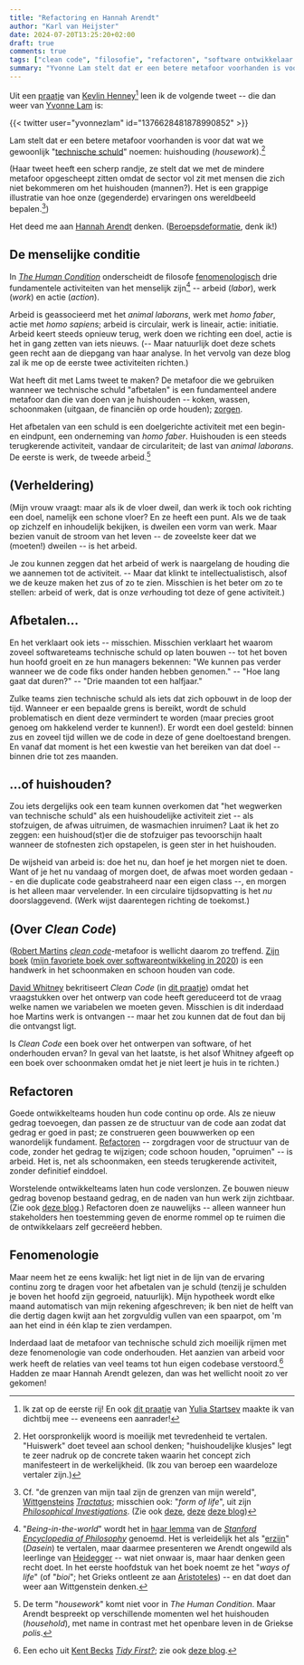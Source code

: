 ```yaml
---
title: "Refactoring en Hannah Arendt"
author: "Karl van Heijster"
date: 2024-07-20T13:25:20+02:00
draft: true
comments: true
tags: ["clean code", "filosofie", "refactoren", "software ontwikkelaar (rol)", "technische schuld", "zorg"]
summary: "Yvonne Lam stelt dat er een betere metafoor voorhanden is voor dat wat we gewoonlijk \"technische schuld\" noemen: huishouding (*housework*). Het deed me aan Hannah Arendt denken. -- Beroepsdeformatie, denk ik!"
---
```


Uit een [praatje](https://www.youtube.com/watch?v=Q91d59tW75s "'Kevlin Henney - Refactoring Is Not Just Clickbait - Joy of Coding 2024', YouTube") van [Kevlin Henney](http://kevlin.tel/)[^1] leen ik de volgende tweet -- die dan weer van [Yvonne Lam](https://x.com/yvonnezlam "@yvonnezlam, X") is:


{{< twitter user="yvonnezlam" id="1376628481878990852" >}}


Lam stelt dat er een betere metafoor voorhanden is voor dat wat we gewoonlijk "[technische schuld](/tags/technische-schuld/ "Blogs met de tag 'technische schuld'")" noemen: huishouding (*housework*).[^2] 


(Haar tweet heeft een scherp randje, ze stelt dat we met de mindere metafoor opgescheept zitten omdat de sector vol zit met mensen die zich niet bekommeren om het huishouden (mannen?). Het is een grappige illustratie van hoe onze (gegenderde) ervaringen ons wereldbeeld bepalen.[^3])


Het deed me aan [Hannah Arendt](https://plato.stanford.edu/entries/arendt/ "'Hannah Arendt', Stanford Encyclopedia of Philosophy") denken. ([Beroepsdeformatie](/tags/beroepsdeformatie/ "Blogs met de tag 'beroepsdeformatie'"), denk ik!)


## De menselijke conditie


In [*The Human Condition*](https://en.wikipedia.org/wiki/The_Human_Condition "'The Human Condition', Wikipedia") onderscheidt de filosofe [fenomenologisch](https://plato.stanford.edu/entries/phenomenology/ "'Phenomenology', Stanford Encyclopedia of Philosophy") drie fundamentele activiteiten van het menselijk zijn[^4] -- arbeid (*labor*), werk (*work*) en actie (*action*). 


Arbeid is geassocieerd met het *animal laborans*, werk met *homo faber*, actie met *homo sapiens*; arbeid is circulair, werk is lineair, actie: initiatie. Arbeid keert steeds opnieuw terug, werk doen we richting een doel, actie is het in gang zetten van iets nieuws. (-- Maar natuurlijk doet deze schets geen recht aan de diepgang van haar analyse. In het vervolg van deze blog zal ik me op de eerste twee activiteiten richten.)


Wat heeft dit met Lams tweet te maken? De metafoor die we gebruiken wanneer we technische schuld "afbetalen" is een fundamenteel andere metafoor dan die van doen van je huishouden -- koken, wassen, schoonmaken (uitgaan, de financiën op orde houden); [zorgen](/tags/zorg/ "Blogs met de tag 'zorg'"). 


Het afbetalen van een schuld is een doelgerichte activiteit met een begin- en eindpunt, een onderneming van *homo faber*. Huishouden is een steeds terugkerende activiteit, vandaar de circulariteit; de last van *animal laborans*. De eerste is werk, de tweede arbeid.[^5]


## (Verheldering)


(Mijn vrouw vraagt: maar als ik de vloer dweil, dan werk ik toch ook richting een doel, namelijk een schone vloer? En ze heeft een punt. Als we de taak op zichzelf en inhoudelijk bekijken, is dweilen een vorm van werk. Maar bezien vanuit de stroom van het leven -- de zoveelste keer dat we (moeten!) dweilen -- is het arbeid. 


Je zou kunnen zeggen dat het arbeid of werk is naargelang de houding die we aannemen tot de activiteit. -- Maar dat klinkt te intellectualistisch, alsof we de keuze maken het zus of zo te zien. Misschien is het beter om zo te stellen: arbeid of werk, dat is onze *ver*houding tot deze of gene activiteit.)


## Afbetalen...


En het verklaart ook iets -- misschien. Misschien verklaart het waarom zoveel softwareteams technische schuld op laten bouwen -- tot het boven hun hoofd groeit en ze hun managers bekennen: "We kunnen pas verder wanneer we de code fiks onder handen hebben genomen." -- "Hoe lang gaat dat duren?" -- "Drie maanden tot een halfjaar."


Zulke teams zien technische schuld als iets dat zich opbouwt in de loop der tijd. Wanneer er een bepaalde grens is bereikt, wordt de schuld problematisch en dient deze vermindert te worden (maar precies groot genoeg om hakkelend verder te kunnen!). Er wordt een doel gesteld: binnen zus en zoveel tijd willen we de code in deze of gene doeltoestand brengen. En vanaf dat moment is het een kwestie van het bereiken van dat doel -- binnen drie tot zes maanden.


## ...of huishouden?


Zou iets dergelijks ook een team kunnen overkomen dat "het wegwerken van technische schuld" als een huishoudelijke activiteit ziet -- als stofzuigen, de afwas uitruimen, de wasmachien inruimen? Laat ik het zo zeggen: een huishoud(st)er die de stofzuiger pas tevoorschijn haalt wanneer de stofnesten zich opstapelen, is geen ster in het huishouden.


De wijsheid van arbeid is: doe het nu, dan hoef je het morgen niet te doen. Want of je het nu vandaag of morgen doet, de afwas moet worden gedaan -- en die duplicate code geabstraheerd naar een eigen class --, en morgen is het alleen maar vervelender. In een circulaire tijdsopvatting is het *nu* doorslaggevend. (Werk wijst daarentegen richting de toekomst.)


## (Over *Clean Code*)


([Robert Martins]((https://en.wikipedia.org/wiki/Robert_C._Martin)) [*clean code*](/tags/clean-code/ "Blogs met de tag 'clean code'")-metafoor is wellicht daarom zo treffend. [Zijn boek](https://www.pearson.com/us/higher-education/program/Martin-Clean-Code-A-Handbook-of-Agile-Software-Craftsmanship/PGM63937.html) ([mijn favoriete boek over softwareontwikkeling in 2020](/blog/21/05/de-beste-boeken-over-software-ontwikkeling-die-ik-in-2020-las/ "'De beste boeken over software ontwikkeling die ik in 2020 las'")) is een handwerk in het schoonmaken en schoon houden van code.


[David Whitney](https://davidwhitney.co.uk/) bekritiseert *Clean Code* (in [dit praatje](https://www.youtube.com/watch?v=vw2XffPmlYo "'Intentional Code - Minimalism in a World of Dogmatic Design - David Whitney - NDC London 2023', YouTube")) omdat het vraagstukken over het ontwerp van code heeft gereduceerd tot de vraag welke namen we variabelen we moeten geven. Misschien is dit inderdaad hoe Martins werk is ontvangen -- maar het zou kunnen dat de fout dan bij die ontvangst ligt. 


Is *Clean Code* een boek over het ontwerpen van software, of het onderhouden ervan? In geval van het laatste, is het alsof Whitney afgeeft op een boek over schoonmaken omdat het je niet leert je huis in te richten.)


## Refactoren


Goede ontwikkelteams houden hun code continu op orde. Als ze nieuw gedrag toevoegen, dan passen ze de structuur van de code aan zodat dat gedrag er goed in past; ze construeren geen bouwwerken op een wanordelijk fundament. [Refactoren](/tags/refactoren/ "Blogs met de tag 'refactoren'") -- zorgdragen voor de structuur van de code, zonder het gedrag te wijzigen; code schoon houden, "opruimen" -- is arbeid. Het is, net als schoonmaken, een steeds terugkerende activiteit, zonder definitief einddoel. 


Worstelende ontwikkelteams laten hun code verslonzen. Ze bouwen nieuw gedrag bovenop bestaand gedrag, en de naden van hun werk zijn zichtbaar. (Zie ook [deze blog](REFACTORING_ALS_COMMUNICATIEMIDDEL).) Refactoren doen ze nauwelijks -- alleen wanneer hun stakeholders hen toestemming geven de enorme rommel op te ruimen die de ontwikkelaars zelf gecreëerd hebben. 


## Fenomenologie


Maar neem het ze eens kwalijk: het ligt niet in de lijn van de ervaring continu zorg te dragen voor het afbetalen van je schuld (tenzij je schulden je boven het hoofd zijn gegroeid, natuurlijk). Mijn hypotheek wordt elke maand automatisch van mijn rekening afgeschreven; ik ben niet de helft van die dertig dagen kwijt aan het zorgvuldig vullen van een spaarpot, om 'm aan het eind in één klap te zien verdampen. 


Inderdaad laat de metafoor van technische schuld zich moeilijk rijmen met deze fenomenologie van code onderhouden. Het aanzien van arbeid voor werk heeft de relaties van veel teams tot hun eigen codebase verstoord.[^6] Hadden ze maar Hannah Arendt gelezen, dan was het wellicht nooit zo ver gekomen!


[^1]: Ik zat op de eerste rij! En ook [dit praatje](https://www.youtube.com/watch?v=GJsu9LIzfc0 "'Yulia Startsev - To loosen up, to put together -Joy of Coding 2024', YouTube") van [Yulia Startsev](https://www.yuliastartsev.com/) maakte ik van dichtbij mee -- eveneens een aanrader!

[^2]: Het oorspronkelijk woord is moeilijk met tevredenheid te vertalen. "Huiswerk" doet teveel aan school denken; "huishoudelijke klusjes" legt te zeer nadruk op de concrete taken waarin het concept zich manifesteert in de werkelijkheid. (Ik zou van beroep een waardeloze vertaler zijn.) 

[^3]: Cf. "de grenzen van mijn taal zijn de grenzen van mijn wereld", [Wittgensteins](https://plato.stanford.edu/entries/wittgenstein/ "'Ludwig Wittgenstein', Stanford Encyclopedia of Philosophy") [*Tractatus*](https://en.wikipedia.org/wiki/Tractatus_Logico-Philosophicus "'Tractatus Logico-Philosophicus', Wikipedia"); misschien ook: "*form of life*", uit zijn [*Philosophical Investigations*](https://en.wikipedia.org/wiki/Philosophical_Investigations "'Philosophical Investigations', Wikipedia"). (Zie ook [deze](/blog/21/08/domain-driven-design-en-ludwig-wittgenstein/ "'Domain-Driven Design en Ludwig Wittgenstein'"), [deze](/blog/23/09/pseudofilosofische-onderzoekingen-i-en-ii/ "'Pseudofilosofische onderzoekingen (I & II)'") [deze blog](/blog/23/12/logisch-filosofische-verhandeling/ "'Logisch-filosofische verhandeling'"))

[^4]: "*Being-in-the-world*" wordt het in [haar lemma](https://plato.stanford.edu/entries/arendt/#HumaCond "'4.2 The Vita Activa: Labor, Work and Action' in 'Hannah Arendt', Stanford Encyclopedia of Philosophy") van de [*Stanford Encyclopedia of Philosophy*](https://plato.stanford.edu/index.html) genoemd. Het is verleidelijk het als "[erzijn](https://en.wikipedia.org/wiki/Dasein "'Dasein', Wikipedia")" (*Dasein*) te vertalen, maar daarmee presenteren we Arendt ongewild als leerlinge van [Heidegger](https://plato.stanford.edu/entries/heidegger/ "'Martin Heidegger', Stanford Encyclopedia of Philosophy") -- wat niet onwaar is, maar haar denken geen recht doet. In het eerste hoofdstuk van het boek noemt ze het "*ways of life*" (of "*bioi*"; het Grieks ontleent ze aan [Aristoteles](https://plato.stanford.edu/entries/aristotle/ "'Aristotle', Stanford Encyclopedia of Philosophy")) -- en dat doet dan weer aan Wittgenstein denken.[^3] 

[^5]: De term "*housework*" komt niet voor in *The Human Condition*. Maar Arendt bespreekt op verschillende momenten wel het huishouden (*household*), met name in contrast met het openbare leven in de Griekse *polis*. 

[^6]: Een echo uit [Kent Becks](https://www.kentbeck.com/) [*Tidy First?*](https://www.oreilly.com/library/view/tidy-first/9781098151232/ "Kent Beck, 'Tidy First?: A Personal Exercise in Empirical Software Design', O'Reilly Media, 2023"); zie ook [deze blog](/blog/24/07/grote-refactorslagen-ondermijnen-vertrouwen/ "'Grote refactorslagen ondermijnen vertrouwen'").

